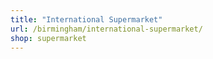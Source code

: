 ```yaml
---
title: "International Supermarket"
url: /birmingham/international-supermarket/
shop: supermarket
---
```

